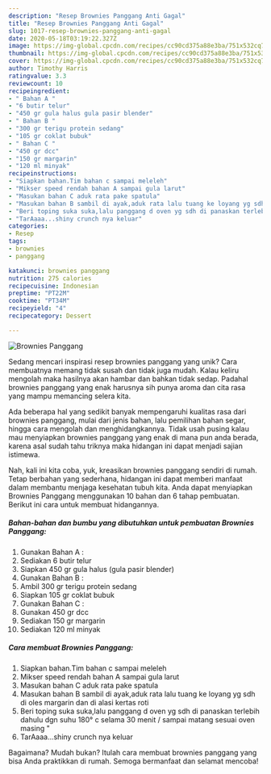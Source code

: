 ```yaml
---
description: "Resep Brownies Panggang Anti Gagal"
title: "Resep Brownies Panggang Anti Gagal"
slug: 1017-resep-brownies-panggang-anti-gagal
date: 2020-05-18T03:19:22.327Z
image: https://img-global.cpcdn.com/recipes/cc90cd375a88e3ba/751x532cq70/brownies-panggang-foto-resep-utama.jpg
thumbnail: https://img-global.cpcdn.com/recipes/cc90cd375a88e3ba/751x532cq70/brownies-panggang-foto-resep-utama.jpg
cover: https://img-global.cpcdn.com/recipes/cc90cd375a88e3ba/751x532cq70/brownies-panggang-foto-resep-utama.jpg
author: Timothy Harris
ratingvalue: 3.3
reviewcount: 10
recipeingredient:
- " Bahan A "
- "6 butir telur"
- "450 gr gula halus gula pasir blender"
- " Bahan B "
- "300 gr terigu protein sedang"
- "105 gr coklat bubuk"
- " Bahan C "
- "450 gr dcc"
- "150 gr margarin"
- "120 ml minyak"
recipeinstructions:
- "Siapkan bahan.Tim bahan c sampai meleleh"
- "Mikser speed rendah bahan A sampai gula larut"
- "Masukan bahan C aduk rata pake spatula"
- "Masukan bahan B sambil di ayak,aduk rata lalu tuang ke loyang yg sdh di oles margarin dan di alasi kertas roti"
- "Beri toping suka suka,lalu panggang d oven yg sdh di panaskan terlebih dahulu dgn suhu 180° c selama 30 menit / sampai matang sesuai oven masing &#34;"
- "TarAaaa...shiny crunch nya keluar"
categories:
- Resep
tags:
- brownies
- panggang

katakunci: brownies panggang 
nutrition: 275 calories
recipecuisine: Indonesian
preptime: "PT22M"
cooktime: "PT34M"
recipeyield: "4"
recipecategory: Dessert

---
```



![Brownies Panggang](https://img-global.cpcdn.com/recipes/cc90cd375a88e3ba/751x532cq70/brownies-panggang-foto-resep-utama.jpg)

Sedang mencari inspirasi resep brownies panggang yang unik? Cara membuatnya memang tidak susah dan tidak juga mudah. Kalau keliru mengolah maka hasilnya akan hambar dan bahkan tidak sedap. Padahal brownies panggang yang enak harusnya sih punya aroma dan cita rasa yang mampu memancing selera kita.

Ada beberapa hal yang sedikit banyak mempengaruhi kualitas rasa dari brownies panggang, mulai dari jenis bahan, lalu pemilihan bahan segar, hingga cara mengolah dan menghidangkannya. Tidak usah pusing kalau mau menyiapkan brownies panggang yang enak di mana pun anda berada, karena asal sudah tahu triknya maka hidangan ini dapat menjadi sajian istimewa.




Nah, kali ini kita coba, yuk, kreasikan brownies panggang sendiri di rumah. Tetap berbahan yang sederhana, hidangan ini dapat memberi manfaat dalam membantu menjaga kesehatan tubuh kita. Anda dapat menyiapkan Brownies Panggang menggunakan 10 bahan dan 6 tahap pembuatan. Berikut ini cara untuk membuat hidangannya.

<!--inarticleads1-->

##### Bahan-bahan dan bumbu yang dibutuhkan untuk pembuatan Brownies Panggang:

1. Gunakan  Bahan A :
1. Sediakan 6 butir telur
1. Siapkan 450 gr gula halus (gula pasir blender)
1. Gunakan  Bahan B :
1. Ambil 300 gr terigu protein sedang
1. Siapkan 105 gr coklat bubuk
1. Gunakan  Bahan C :
1. Gunakan 450 gr dcc
1. Sediakan 150 gr margarin
1. Sediakan 120 ml minyak




<!--inarticleads2-->

##### Cara membuat Brownies Panggang:

1. Siapkan bahan.Tim bahan c sampai meleleh
1. Mikser speed rendah bahan A sampai gula larut
1. Masukan bahan C aduk rata pake spatula
1. Masukan bahan B sambil di ayak,aduk rata lalu tuang ke loyang yg sdh di oles margarin dan di alasi kertas roti
1. Beri toping suka suka,lalu panggang d oven yg sdh di panaskan terlebih dahulu dgn suhu 180° c selama 30 menit / sampai matang sesuai oven masing &#34;
1. TarAaaa...shiny crunch nya keluar




Bagaimana? Mudah bukan? Itulah cara membuat brownies panggang yang bisa Anda praktikkan di rumah. Semoga bermanfaat dan selamat mencoba!
